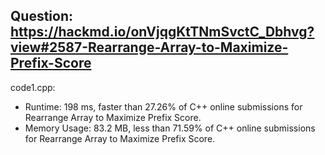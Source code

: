 ## Question: https://hackmd.io/onVjqgKtTNmSvctC_Dbhvg?view#2587-Rearrange-Array-to-Maximize-Prefix-Score

code1.cpp:
* Runtime: 198 ms, faster than 27.26% of C++ online submissions for Rearrange Array to Maximize Prefix Score.
* Memory Usage: 83.2 MB, less than 71.59% of C++ online submissions for Rearrange Array to Maximize Prefix Score.